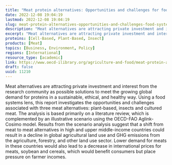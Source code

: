 ```yaml
---
title: "Meat protein alternatives: Opportunities and challenges for food systems’ transformation"
date: 2022-12-08 19:04:19
lastmod: 2022-12-08 19:04:19
slug: meat-protein-alternatives-opportunities-and-challenges-food-systems-transformation
description: "Meat alternatives are attracting private investment and interest from the research community as possible solutions to meet the growing global demand for proteins in a sustainable, ethical, and healthy way. Using a food systems lens, this report investigates the opportunities and challenges associated with three meat alternatives: plant-based, insects and cultured meat. The analysis is based primarily on a literature review, which is complemented by an illustrative scenario using the OECD-FAO Aglink-Cosimo model."
excerpt: "Meat alternatives are attracting private investment and interest from the research community as possible solutions to meet the growing global demand for proteins in a sustainable, ethical, and healthy way. Using a food systems lens, this report investigates the opportunities and challenges associated with three meat alternatives: plant-based, insects and cultured meat. The analysis is based primarily on a literature review, which is complemented by an illustrative scenario using the OECD-FAO Aglink-Cosimo model."
proteins: [Cell-Based, Plant-Based, Insect]
products: [Meat]
topics: [Business, Environment, Policy]
regions: [International]
resource_type: [academic]
link: https://www.oecd-ilibrary.org/agriculture-and-food/meat-protein-alternatives_387d30cf-en
draft: false
uuid: 11210
---
```

Meat alternatives are attracting private investment and interest from
the research community as possible solutions to meet the growing global
demand for proteins in a sustainable, ethical, and healthy way. Using a
food systems lens, this report investigates the opportunities and
challenges associated with three meat alternatives: plant-based, insects
and cultured meat. The analysis is based primarily on a literature
review, which is complemented by an illustrative scenario using the
OECD-FAO Aglink-Cosimo model. Results from the scenario analysis suggest
that a shift from meat to meat alternatives in high and upper
middle-income countries could result in a decline in global agricultural
land use and GHG emissions from the agriculture, forestry, and other
land use sector. Lower demand for meats in these countries would also
lead to a decrease in international prices for meats, soybean and
cereals, which would benefit consumers but place pressure on farmer
incomes.
